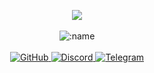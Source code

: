 
<p align="center">
  <a href="https://discord.com/users/1213853205360943187"> <img align="center" src="https://lanyard.kyrie25.dev/api/1213853205360943187?waveColor=222&waveSpotifyColor=212121&gradient=fff&borderRadius=25px&bg=000"/></a>
  <br>
  <br>
  <img src="https://komarev.com/ghpvc/?username=wintercraxker&color=gray&style=plastic" alt=":name" />
  <br>
  <br>
  <a href="https://github.com/wintercraxker">
    <img src="https://img.shields.io/badge/-GitHub-black?style=plastic&logo=github&logoColor=white" alt="GitHub" />
  </a>
  <a href="https://discord.com/users/1213853205360943187">
    <img src="https://img.shields.io/badge/-Discord-black?style=plastic&logo=discord&logoColor=white" alt="Discord" />
  </a>
  <a href="https://t.me/shelljess">
    <img src="https://img.shields.io/badge/-Telegram-black?style=plastic&logo=telegram&logoColor=white" alt="Telegram" />
  </a>
</p>
